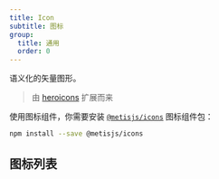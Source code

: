 ```yaml
---
title: Icon
subtitle: 图标
group:
  title: 通用
  order: 0
---
```


语义化的矢量图形。

> 由 [heroicons](https://heroicons.com/) 扩展而来

使用图标组件，你需要安装 [`@metisjs/icons`](https://github.com/metisjs/metis-icons) 图标组件包：

```bash
npm install --save @metisjs/icons
```

## 图标列表

<IconSearch></IconSearch>
